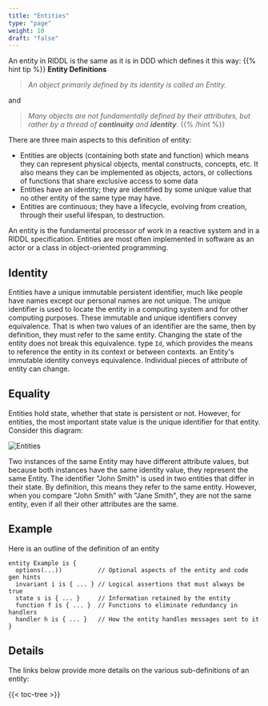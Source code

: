 ```yaml
---
title: "Entities"
type: "page"
weight: 10
draft: "false"
---
```


An entity in RIDDL is the same as it is in DDD which defines it this way:
{{% hint tip  %}}
**Entity Definitions**
> _An object primarily defined by its identity is called an Entity._ 

and

> _Many objects are not fundamentally defined by their attributes, but_ 
> _rather by a thread of **continuity** and **identity**._
{{% /hint %}}
 
There are three main aspects to this definition of entity:
* Entities are objects (containing both state and function) which means they can
  represent physical objects, mental constructs, concepts, etc. It also means
  they can be implemented as objects, actors, or collections of functions that
  share exclusive access to some data
* Entities have an identity;  they are identified by some unique value
  that no other entity of the same type may have.
* Entities are continuous; they have a lifecycle, evolving from creation, 
  through their useful lifespan, to destruction. 

An entity is the fundamental processor of work in a reactive system and in a 
RIDDL specification. Entities are most often implemented in software as an 
actor or a class in object-oriented programming.

## Identity
Entities have a unique immutable persistent identifier, much like people have names except our 
personal names are not unique. The unique identifier is used to locate the entity in a computing 
system and for other computing purposes. These immutable and unique identifiers convey 
equivalence. That is when two values of an identifier are the same, then by definition, they 
must refer to the same entity.  Changing the state of the entity does not break this equivalence. 
type `Id`, which provides the means to reference the entity in its context or
between contexts. an Entity's immutable identity conveys equivalence.
Individual pieces of attribute of entity can change.

## Equality
Entities hold state, whether that state is persistent or not. However, for 
entities, the most important state value is the unique identifier for that entity. 
Consider this diagram:

![Entities](../../../../../../static/images/entities.png "Entities")

Two instances of the same Entity may have different attribute values, but 
because both instances have the same identity value, they represent the same 
Entity. The identifier "John Smith" is used in two entities that differ in their
state. By definition, this means they refer to the same entity.  However, when
you compare "John Smith" with "Jane Smith", they are not the same entity, even
if all their other attributes are the same.


## Example 

Here is an outline of the definition of an entity

```riddl
entity Example is {
  options(...))          // Optional aspects of the entity and code gen hints
  invariant i is { ... } // Logical assertions that must always be true 
  state s is { ... }     // Information retained by the entity
  function f is { ... }  // Functions to eliminate redundancy in handlers 
  handler h is { ... }   // How the entity handles messages sent to it
}
```

## Details
The links below provide more details on the various sub-definitions of an entity:

{{< toc-tree >}}
